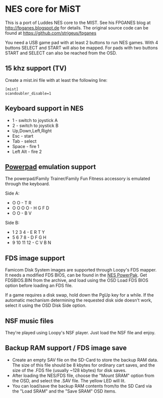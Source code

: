 # NES core for MiST

This is a port of Luddes NES core to the MIST. See his FPGANES blog at
<http://fpganes.blogspot.de> for details. The original source code can
be found at <https://github.com/strigeus/fpganes>

You need a USB game pad with at least 2 buttons to run NES games. With
4 buttons SELECT and START will also be mapped. For pads with two buttons
START and SELECT can also be reached from the OSD.

## 15 khz support (TV)
Create a mist.ini file with at least the following line:

```
[mist]
scandoubler_disable=1
```

## Keyboard support in NES

* 1 - switch to joystick A
* 2 - switch to joystick B
* Up,Down,Left,Right
* Esc - start
* Tab - select
* Space - fire 1
* Left Alt - fire 2

## [Powerpad](https://en.wikipedia.org/wiki/Power_Pad) emulation support

The powerpad/Family Trainer/Family Fun Fitness accessory is emulated through
the keyboard.

Side A:
*    O  O    -   T R
* O  O  O  O - H G F D
*    O  O    -   B V   

Side B:
* 1  2  3  4 - E R T Y
* 5  6  7  8 - D F G H
* 9 10 11 12 - C V B N 

## FDS image support

Famicom Disk System images are supported through Loopy's FDS mapper. It needs
a modified FDS BIOS, can be found in the [NES PowerPak](https://www.retrousb.com/product_info.php?products_id=34).
Get FDSBIOS.BIN from the archive, and load using the OSD Load FDS BIOS option before
loading an FDS file.

If a game requires a disk swap, hold down the PgUp key for a while. If the automatic
mechanism determining the requested disk side doesn't work, select it using the
OSD Disk Side option.

## NSF music files

They're played using Loopy's NSF player. Just load the NSF file and enjoy.

## Backup RAM support / FDS image save

* Create an empty SAV file on the SD-Card to store the backup RAM data. The size of this file should be 8 kbytes for
ordinary cart saves, and the size of the .FDS file (usually ~128 kbytes) for disk saves.
* After loading the NES/FDS file, choose the "Mount SRAM" option from the OSD, and select the .SAV file. The yellow LED will lit.
* You can load/save the backup RAM contents from/to the SD Card via the "Load SRAM" and the "Save SRAM" OSD items.
